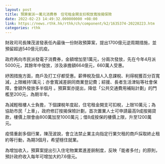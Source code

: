 ```yaml
---
layout: post
title: 預算案派一萬元消費券　住宅租金開支扣稅放寬按揭保險
date: 2022-02-23 14:49:32.000000000 +08:00
link: https://news.rthk.hk/rthk/ch/component/k2/1635374-20220223.htm
categories: rthk
---
```


財政司司長陳茂波發表任內最後一份財政預算案，提出1700億元逆周期措施，並預留超過540億元抗疫。

政府再向市民派發電子消費券，金額增加至1萬元，分兩次發放，先在今年4月派5000元，其餘年中發放，涉及承擔額664億元，660萬人受惠。

紓困措施方面，商戶及打工仔都受惠。薪俸稅及個人入息課稅、利得稅獲百分百寬減，上限維持1萬元；亦會寬減差餉同商業登記費；綜援、長者生活津貼等社會保障，會額外發放多半個月 。預算案亦提出，降低「公共交通費用補貼計劃」的門檻至200元，為期半年。

為減輕租樓人士負擔，下個課稅年度起，住宅租金開支可扣稅，上限10萬元；為協助市民「上車」，政府修訂按揭保險計劃，首次置業人士可申請最高9成按揭貸款，樓價上限會由800萬加至1000萬元；借8成按保的樓價上限，升至1200萬元。

疫情重創多個行業，陳茂波說，會立法禁止業主向指定行業欠租的商戶採取終止租約等行動，為期3個月，希望穩住就業。

為增加收入，預算案提出引入住宅物業累進差餉制度，反映「能者多付」的原則，預計政府收入每年可增加大約7.6億元。
